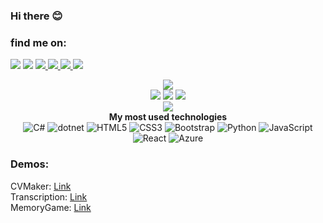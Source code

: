 ### Hi there 😊 <br>

### find me on: <br>
<a href="https://www.sololearn.com/profile/14263494"><img src="https://img.shields.io/badge/-Sololearn-3a464b?style=for-the-badge&logo=Sololearn&logoColor=white"></img></a>
<a href="https://www.codewars.com/users/Ziad251"><img src="https://img.shields.io/badge/Codewars-B1361E?style=for-the-badge&logo=Codewars&logoColor=white"></a>
<a href="https://www.hackerrank.com/ziad251?hr_r=1"><img src="https://img.shields.io/badge/-Hackerrank-2EC866?style=for-the-badge&logo=HackerRank&logoColor=white"> </img></a>
<a href="https://codepen.io/ziad251"> <img src="https://img.shields.io/badge/Codepen-000000?style=for-the-badge&logo=codepen&logoColor=white"> </img></a>
<a href="https://www.figma.com/@Ziad251"> <img src="https://img.shields.io/badge/Figma-F24E1E?style=for-the-badge&logo=figma&logoColor=white"></img> </a>
<a href="https://hackthebox.com/ziad251"> <img src="https://camo.githubusercontent.com/2a1bf8be0b88685e64b1577a23915aed3b1b2ed027dcf05390977fdf47e887d4/68747470733a2f2f696d672e736869656c64732e696f2f7374617469632f76313f7374796c653d666f722d7468652d6261646765266d6573736167653d4861636b2b5468652b426f7826636f6c6f723d323232323232266c6f676f3d4861636b2b5468652b426f78266c6f676f436f6c6f723d394645463030266c6162656c3d"><img> </a> <br>
<p align="center">
  <img src="https://github-readme-stats.vercel.app/api?username=ziad251&show_icons=true&theme=radical"></img>
  <br>
  <img src="https://badges.pufler.dev/visits/ziad251/ziad251">
  <img src="https://badges.pufler.dev/years/ziad251">
  <img src="https://badges.pufler.dev/repos/ziad251">
  <br>
  <img src="https://github-readme-stats.vercel.app/api/top-langs/?username=ziad251&layout=compact&theme=radical"></img>
  <br>
  <b>My most used technologies</b>
  <br>
  <img alt="C#"
    src="https://img.shields.io/badge/c%23%20-%23239120.svg?&style=for-the-badge&logo=c-sharp&logoColor=white" />
  <img alt="dotnet" 
src="https://img.shields.io/badge/.NET-5C2D91?style=for-the-badge&logo=.net&logoColor=white"></img>
<img alt="HTML5"
    src="https://img.shields.io/badge/html5%20-%23E34F26.svg?&style=for-the-badge&logo=html5&logoColor=white" />
  <img alt="CSS3"  src="https://img.shields.io/badge/css3%20-%231572B6.svg?&style=for-the-badge&logo=css3&logoColor=white" />
<img alt="Bootstrap"
    src="https://img.shields.io/badge/bootstrap%20-%23563D7C.svg?&style=for-the-badge&logo=bootstrap&logoColor=white" />
<img alt="Python"
    src="https://img.shields.io/badge/python%20-%2314354C.svg?&style=for-the-badge&logo=python&logoColor=white" />
<img alt="JavaScript"
    src="https://img.shields.io/badge/javascript%20-%23323330.svg?&style=for-the-badge&logo=javascript&logoColor=%23F7DF1E" />
<img alt="React"
src="https://img.shields.io/badge/React-20232A?style=for-the-badge&logo=react&logoColor=61DAFB"></img>
<img alt="Azure"
src="https://img.shields.io/badge/Microsoft_Azure-0089D6?style=for-the-badge&logo=microsoft-azure&logoColor=white"></img>
<br>
</p>

### Demos: <br>
CVMaker: <a href="https://ziad251.github.io/cvmaker/"> Link </a> <br>
Transcription: <a href="https://transcription.azurewebsites.net/"> Link </a> <br>
MemoryGame: <a href="https://memorygame.ziadmoh.repl.co/"> Link </a> <br>

